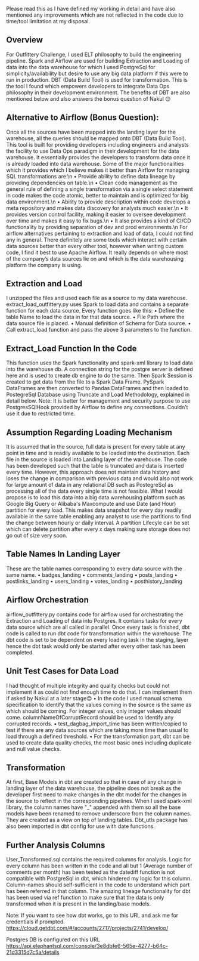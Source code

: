 Please read this as I have defined my working in detail and have also mentioned any improvements which are not reflected in the code due to time/tool limitation at my disposal.
## Overview
For Outfittery Challenge, I used ELT philosophy to build the engineering pipeline. 
Spark and Airflow are used for building Extraction and Loading of data into the data warehouse for which I used PostgreSql for simplicity/availability but desire to use any big data platform if this were to run in production.
DBT (Data Build Tool) is used for transformation. This is the tool I found which empowers developers to integrate Data Ops philosophy in their development environment. The benefits of DBT are also mentioned below and also answers the bonus question of Nakul 😊
## Alternative to Airflow (Bonus Question):
Once all the sources have been mapped into the landing layer for the warehouse, all the queries should be mapped onto DBT (Data Build Tool). This tool is built for providing developers including engineers and analysts the facility to use Data Ops paradigm in their development for the data warehouse. It essentially provides the developers to transform data once it is already loaded into data warehouse.
Some of the major functionalities which it provides which I believe makes it better than Airflow for managing SQL transformations are:\n
•	Provide ability to define data lineage by providing dependencies on table.\n
•	Clean code management as the general rule of defining a single transformation via a single select statement in code makes the code atomic, better to maintain and is optimized for big data environment.\n
•	Ability to provide description within code develops a meta repository and makes data discovery for analysts much easier.\n
•	It provides version control facility, making it easier to oversee development over time and makes it easy to fix bugs.\n
•	It also provides a kind of CI/CD functionality by providing separation of dev and prod environments.\n
For airflow alternatives pertaining to extraction and load of data, I could not find any in general. There definitely are some tools which interact with certain data sources better than every other tool, however when writing custom code, I find it best to use Apache Airflow. It really depends on where most of the company’s data sources lie on and which is the data warehousing platform the company is using.
## Extraction and Load
I unzipped the files and used each file as a source to my data warehouse.
extract_load_outfittery.py uses Spark to load data and contains a separate function for each data source. Every function goes like this:
•	Define the table Name to load the data in for that data source.
•	File Path where the data source file is placed.
•	Manual definition of Schema for Data source. 
•	Call extract_load function and pass the above 3 parameters to the function. 
## Extract_Load Function In the Code
This function uses the Spark functionality and spark-xml library to load data into the warehouse db. A connection string for the postgre server is defined here and is used to create db engine to do the same. Then Spark Session is created to get data from the file to a Spark Data Frame. PySpark DataFrames are then converted to Pandas DataFrames and then loaded to PostegreSql Database using Truncate and Load Methodology, explained in detail below.
Note: It is better for management and security purpose to use PostgresSQlHook provided by Airflow to define any connections. Couldn’t use it due to restricted time.
## Assumption Regarding Loading Mechanism
It is assumed that in the source, full data is present for every table at any point in time and is readily available to be loaded into the destination.
Each file in the source is loaded into Landing layer of the warehouse. The code has been developed such that the table is truncated and data is inserted every time. However, this approach does not maintain data history and loses the change in comparison with previous data and would also not work for large amount of data in any relational DB such as PostegreSql as processing all of the data every single time is not feasible. What I would propose is to load this data into a big data warehousing platform such as Google Big Query or Alibaba's Maxcompute and use Date (and Hour) partition for every load. This makes data snapshot for every day readily available in the same table enabling any analyst to use the partitions to find the change between hourly or daily interval. A partition Lifecyle can be set which can delete partition after every x days making sure storage does not go out of size very soon. 
## Table Names In Landing Layer
These are the table names corresponding to every data source with the same name.
•	badges_landing
•	comments_landing
•	posts_landing
•	postlinks_landing
•	users_landing
•	votes_landing
•	posthistory_landing
## Airflow Orchestration
airflow_outfittery.py contains code for airflow used for orchestrating the Extraction and Loading of data into Postgres. It contains tasks for every data source which are all called in parallel. Once every task is finished, dbt code is called to run dbt code for transformation within the warehouse.
The dbt code is set to be dependent on every loading task in the staging, layer hence the dbt task would only be started after every other task has been completed.
## Unit Test Cases for Data Load
I had thought of multiple integrity and quality checks but could not implement it as could not find enough time to do that. I can implement them if asked by Nakul at a later stage😊
•	In the code I used manual schema specification to identify that the values coming in the source is the same as which should be coming. For integer values, only integer values should come. columnNameOfCorruptRecord should be used to identify any corrupted records.
•	test_dagbag_import_time has been written/copied to test if there are any data sources which are taking more time than usual to load through a defined threshold.
•	For the transformation part, dbt can be used to create data quality checks, the most basic ones including duplicate and null value checks.
## Transformation
At first, Base Models in dbt are created so that in case of any change in landing layer of the data warehouse, the pipeline does not break as the developer first need to make changes in the dbt model for the changes in the source to reflect in the corresponding pipelines.
When I used spark-xml library, the column names have "_" appended with them so all the base models have been renamed to remove underscore from the column names. They are created as a view on top of landing tables. 
Dbt_utls package has also been imported in dbt config for use with date functions. 
## Further Analysis Columns
User_Transformed.sql contains the required columns for analysis. Logic for every column has been written in the code and all but 1 (Average number of comments per month) has been tested as the datediff function is not compatible with PostgreSql in dbt, which hindered my logic for this column. Column-names should self-sufficient in the code to understand which part has been referred in that column.
The amazing lineage functionality for dbt has been used via ref function to make sure that the data is only transformed when it is present in the landing/base models.

Note: If you want to see how dbt works, go to this URL and ask me for credentials if prompted.
https://cloud.getdbt.com/#/accounts/2717/projects/2741/develop/

Postgres DB is configured on this URL
https://api.elephantsql.com/console/3e8dbfe6-565e-4277-b64c-21d3315d7c5a/details

